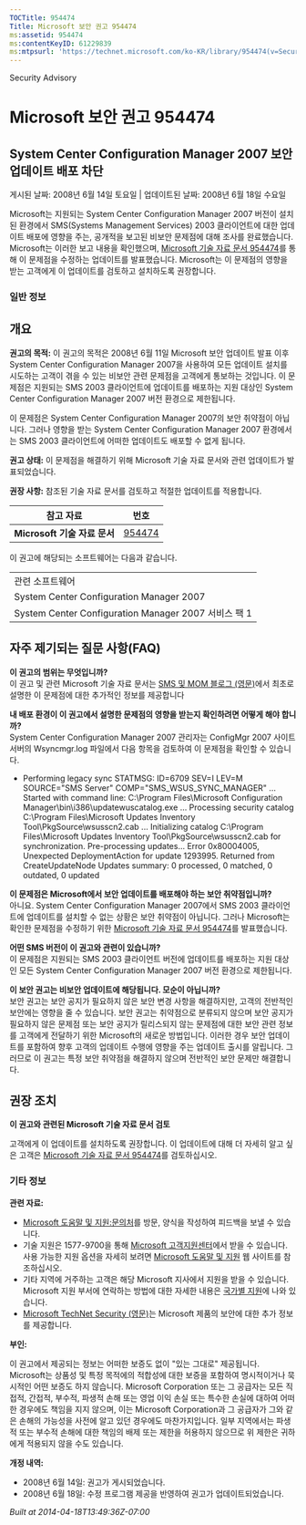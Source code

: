 ```yaml
---
TOCTitle: 954474
Title: Microsoft 보안 권고 954474
ms:assetid: 954474
ms:contentKeyID: 61229839
ms:mtpsurl: 'https://technet.microsoft.com/ko-KR/library/954474(v=Security.10)'
---
```


Security Advisory

Microsoft 보안 권고 954474
==========================

System Center Configuration Manager 2007 보안 업데이트 배포 차단
----------------------------------------------------------------

게시된 날짜: 2008년 6월 14일 토요일 | 업데이트된 날짜: 2008년 6월 18일 수요일

Microsoft는 지원되는 System Center Configuration Manager 2007 버전이 설치된 환경에서 SMS(Systems Management Services) 2003 클라이언트에 대한 업데이트 배포에 영향을 주는, 공개적을 보고된 비보안 문제점에 대해 조사를 완료했습니다. Microsoft는 이러한 보고 내용을 확인했으며, [Microsoft 기술 자료 문서 954474](http://support.microsoft.com/kb/954474)를 통해 이 문제점을 수정하는 업데이트를 발표했습니다. Microsoft는 이 문제점의 영향을 받는 고객에게 이 업데이트를 검토하고 설치하도록 권장합니다.

### 일반 정보

개요
----


**권고의 목적:** 이 권고의 목적은 2008년 6월 11일 Microsoft 보안 업데이트 발표 이후 System Center Configuration Manager 2007을 사용하여 모든 업데이트 설치를 시도하는 고객이 겪을 수 있는 비보안 관련 문제점을 고객에게 통보하는 것입니다. 이 문제점은 지원되는 SMS 2003 클라이언트에 업데이트를 배포하는 지원 대상인 System Center Configuration Manager 2007 버전 환경으로 제한됩니다.

이 문제점은 System Center Configuration Manager 2007의 보안 취약점이 아닙니다. 그러나 영향을 받는 System Center Configuration Manager 2007 환경에서는 SMS 2003 클라이언트에 어떠한 업데이트도 배포할 수 없게 됩니다.

**권고 상태:** 이 문제점을 해결하기 위해 Microsoft 기술 자료 문서와 관련 업데이트가 발표되었습니다.

**권장 사항:** 참조된 기술 자료 문서를 검토하고 적절한 업데이트를 적용합니다.

| 참고 자료                    | 번호                                             |
|------------------------------|--------------------------------------------------|
| **Microsoft 기술 자료 문서** | [954474](http://support.microsoft.com/kb/954474) |

이 권고에 해당되는 소프트웨어는 다음과 같습니다.

|                                                      |
|------------------------------------------------------|
| 관련 소프트웨어                                      |
| System Center Configuration Manager 2007             |
| System Center Configuration Manager 2007 서비스 팩 1 |

자주 제기되는 질문 사항(FAQ)
----------------------------


**이 권고의 범위는 무엇입니까?**  
이 권고 및 관련 Microsoft 기술 자료 문서는 [SMS 및 MOM 블로그 (영문)](http://blogs.technet.com/smsandmom/archive/2008/06/12/wsus-offline-scan-catalog-fails-to-sync-on-configmgr-2007.aspx)에서 최초로 설명한 이 문제점에 대한 추가적인 정보를 제공합니다

**내 배포 환경이 이 권고에서 설명한 문제점의 영향을 받는지 확인하려면 어떻게 해야 합니까?**  
System Center Configuration Manager 2007 관리자는 ConfigMgr 2007 사이트 서버의 Wsyncmgr.log 파일에서 다음 항목을 검토하여 이 문제점을 확인할 수 있습니다.

-   Performing legacy sync
    STATMSG: ID=6709 SEV=I LEV=M SOURCE="SMS Server" COMP="SMS\_WSUS\_SYNC\_MANAGER" …
    Started with command line: C:\\Program Files\\Microsoft Configuration Manager\\bin\\i386\\updatewuscatalog.exe …
    Processing security catalog C:\\Program Files\\Microsoft Updates Inventory Tool\\PkgSource\\wsusscn2.cab ...
    Initializing catalog C:\\Program Files\\Microsoft Updates Inventory Tool\\PkgSource\\wsusscn2.cab for synchronization.
    Pre-processing updates...
    Error 0x80004005, Unexpected DeploymentAction for update 1293995. Returned from CreateUpdateNode
    Updates summary: 0 processed, 0 matched, 0 outdated, 0 updated

**이 문제점은 Microsoft에서 보안 업데이트를 배포해야 하는 보안 취약점입니까?**  
아니요. System Center Configuration Manager 2007에서 SMS 2003 클라이언트에 업데이트를 설치할 수 없는 상황은 보안 취약점이 아닙니다. 그러나 Microsoft는 확인한 문제점을 수정하기 위한 [Microsoft 기술 자료 문서 954474](http://support.microsoft.com/kb/954474)를 발표했습니다.

**어떤 SMS 버전이 이 권고와 관련이 있습니까?**  
이 문제점은 지원되는 SMS 2003 클라이언트 버전에 업데이트를 배포하는 지원 대상인 모든 System Center Configuration Manager 2007 버전 환경으로 제한됩니다.

**이 보안 권고는 비보안 업데이트에 해당됩니다. 모순이 아닙니까?**  
보안 권고는 보안 공지가 필요하지 않은 보안 변경 사항을 해결하지만, 고객의 전반적인 보안에는 영향을 줄 수 있습니다. 보안 권고는 취약점으로 분류되지 않으며 보안 공지가 필요하지 않은 문제점 또는 보안 공지가 릴리스되지 않는 문제점에 대한 보안 관련 정보를 고객에게 전달하기 위한 Microsoft의 새로운 방법입니다. 이러한 경우 보안 업데이트를 포함하여 향후 고객의 업데이트 수행에 영향을 주는 업데이트 출시를 알립니다. 그러므로 이 권고는 특정 보안 취약점을 해결하지 않으며 전반적인 보안 문제만 해결합니다.

권장 조치
---------


**이 권고와 관련된 Microsoft 기술 자료 문서 검토**

고객에게 이 업데이트를 설치하도록 권장합니다. 이 업데이트에 대해 더 자세히 알고 싶은 고객은 [Microsoft 기술 자료 문서 954474](http://support.microsoft.com/kb/954474)를 검토하십시오.

### 기타 정보

**관련 자료:**

-   [Microsoft 도움말 및 지원:문의처](https://support.microsoft.com/common/survey.aspx?scid=sw;en;1257&amp;showpage=1&amp;ws=technet&amp;sd=tech)를 방문, 양식을 작성하여 피드백을 보낼 수 있습니다.
-   기술 지원은 1577-9700을 통해 [Microsoft 고객지원센터](http://go.microsoft.com/fwlink/?linkid=21131)에서 받을 수 있습니다. 사용 가능한 지원 옵션을 자세히 보려면 [Microsoft 도움말 및 지원](http://support.microsoft.com/) 웹 사이트를 참조하십시오.
-   기타 지역에 거주하는 고객은 해당 Microsoft 지사에서 지원을 받을 수 있습니다. Microsoft 지원 부서에 연락하는 방법에 대한 자세한 내용은 [국가별 지원](http://go.microsoft.com/fwlink/?linkid=21155)에 나와 있습니다.
-   [Microsoft TechNet Security (영문)](http://go.microsoft.com/fwlink/?linkid=21132)는 Microsoft 제품의 보안에 대한 추가 정보를 제공합니다.

**부인:**

이 권고에서 제공되는 정보는 어떠한 보증도 없이 "있는 그대로" 제공됩니다. Microsoft는 상품성 및 특정 목적에의 적합성에 대한 보증을 포함하여 명시적이거나 묵시적인 어떤 보증도 하지 않습니다. Microsoft Corporation 또는 그 공급자는 모든 직접적, 간접적, 부수적, 파생적 손해 또는 영업 이익 손실 또는 특수한 손실에 대하여 어떠한 경우에도 책임을 지지 않으며, 이는 Microsoft Corporation과 그 공급자가 그와 같은 손해의 가능성을 사전에 알고 있던 경우에도 마찬가지입니다. 일부 지역에서는 파생적 또는 부수적 손해에 대한 책임의 배제 또는 제한을 허용하지 않으므로 위 제한은 귀하에게 적용되지 않을 수도 있습니다.

**개정 내역:**

-   2008년 6월 14일: 권고가 게시되었습니다.
-   2008년 6월 18일: 수정 프로그램 제공을 반영하여 권고가 업데이트되었습니다.

*Built at 2014-04-18T13:49:36Z-07:00*

